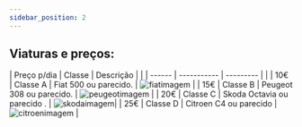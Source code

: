 ```yaml
---
sidebar_position: 2
---
```

## Viaturas e preços:

| Preço p/dia | Classe | Descrição | |
| ------ | ----------- | --------- | | 
| 10€ | Classe A | Fiat 500 ou parecido. | ![fiatimagem](https://cdn.discordapp.com/attachments/722820894342381688/1188552871734685846/fiat.png?ex=659af11e&is=65887c1e&hm=a943299fbd6e35e3b95de7b80d096939b52df772b16b38a114c8ba11fe4e6e17&) | 
| 15€ | Classe B | Peugeot 308 ou parecido. | ![peugeotimagem](https://cdn.discordapp.com/attachments/722820894342381688/1188552872225411194/peugeot.png?ex=659af11e&is=65887c1e&hm=64636f4f9b97001b13e8e059ccd2fd12e8ad9d84bd2b7eb3c7259761c4f8a118&) | 
| 20€ | Classe C | Skoda Octavia ou parecido . | ![skodaimagem](https://cdn.discordapp.com/attachments/722820894342381688/1188552873009750156/skoda.png?ex=659af11f&is=65887c1f&hm=b944fcf4ff2e7ea66982d7da7501d67af33062bbce73cce050e28c16310b2937&)| 
| 25€ | Classe D | Citroen C4 ou parecido | ![citroenimagem](https://cdn.discordapp.com/attachments/722820894342381688/1188552871227170887/citroen.png?ex=659af11e&is=65887c1e&hm=9cc11527a99d67bd7962b3428584c829f281b4498f4413abd462ac603b45865f&) | 

<br />